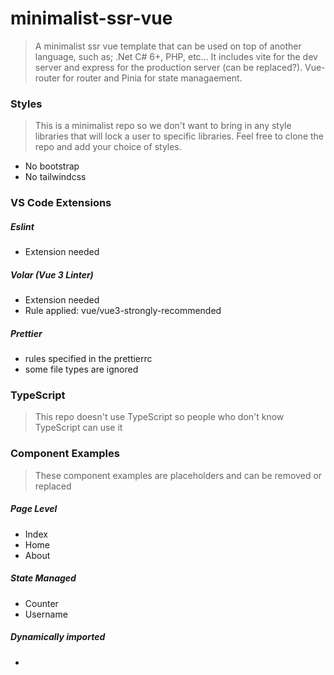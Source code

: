 # minimalist-ssr-vue

> A minimalist ssr vue template that can be used on top of another language, such as; .Net C# 6+, PHP, etc... It includes vite for the dev server and express for the production server (can be replaced?). Vue-router for router and Pinia for state managaement.

### Styles

> This is a minimalist repo so we don't want to bring in any style libraries that will lock a user to specific libraries. Feel free to clone the repo and add your choice of styles.

-   No bootstrap
-   No tailwindcss

### VS Code Extensions

##### Eslint

-   Extension needed

##### Volar (Vue 3 Linter)

-   Extension needed
-   Rule applied: vue/vue3-strongly-recommended

##### Prettier

-   rules specified in the prettierrc
-   some file types are ignored

### TypeScript

> This repo doesn't use TypeScript so people who don't know TypeScript can use it

### Component Examples

> These component examples are placeholders and can be removed or replaced

##### Page Level

-   Index
-   Home
-   About

##### State Managed

-   Counter
-   Username

##### Dynamically imported

-
